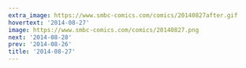 ```yaml
---
extra_image: https://www.smbc-comics.com/comics/20140827after.gif
hovertext: '2014-08-27'
image: https://www.smbc-comics.com/comics/20140827.png
next: '2014-08-28'
prev: '2014-08-26'
title: '2014-08-27'
---
```

